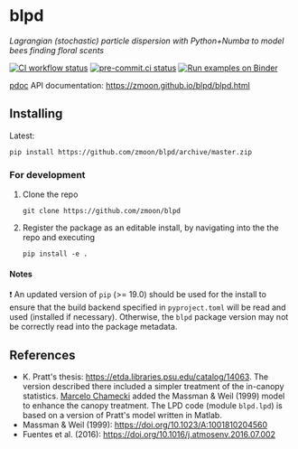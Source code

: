 # blpd

*Lagrangian (stochastic) particle dispersion with Python+Numba to model bees finding floral scents*

[![CI workflow status](https://github.com/zmoon/blpd/actions/workflows/ci.yml/badge.svg)](https://github.com/zmoon/blpd/actions/workflows/ci.yml)
[![pre-commit.ci status](https://results.pre-commit.ci/badge/github/zmoon/blpd/master.svg)](https://results.pre-commit.ci/latest/github/zmoon/blpd/master)
[![Run examples on Binder](https://mybinder.org/badge_logo.svg)](https://mybinder.org/v2/gh/zmoon/blpd/HEAD?urlpath=lab/tree/examples)

[pdoc](https://pdoc.dev/) API documentation: <https://zmoon.github.io/blpd/blpd.html>
## Installing

Latest:
```
pip install https://github.com/zmoon/blpd/archive/master.zip
```

### For development

1. Clone the repo
   ```
   git clone https://github.com/zmoon/blpd
   ```
2. Register the package as an editable install, by navigating into the the repo and executing
   ```
   pip install -e .
   ```

#### Notes

:exclamation: An updated version of `pip` (>= 19.0) should be used for the install to ensure that the build backend specified in `pyproject.toml` will be read and used (installed if necessary). Otherwise, the `blpd` package version may not be correctly read into the package metadata.


## References

* K. Pratt's thesis: <https://etda.libraries.psu.edu/catalog/14063>. The version described there included a simpler treatment of the in-canopy statistics. [Marcelo Chamecki](http://people.atmos.ucla.edu/mchamecki/index.htm) added the Massman & Weil (1999) model to enhance the canopy treatment. The LPD code (module `blpd.lpd`) is based on a version of Pratt's model written in Matlab.
* Massman & Weil (1999): <https://doi.org/10.1023/A:1001810204560>
* Fuentes et al. (2016): <https://doi.org/10.1016/j.atmosenv.2016.07.002>
